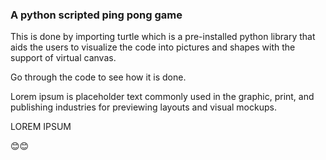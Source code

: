 ### A python scripted ping pong game

This is done by importing turtle which is a pre-installed python library that aids the users to visualize the code into pictures and shapes with the support of virtual canvas.

Go through the code to see how it is done.

Lorem ipsum is placeholder text commonly used in the graphic, print, and publishing industries for previewing layouts and visual mockups.

LOREM IPSUM

😊😊
